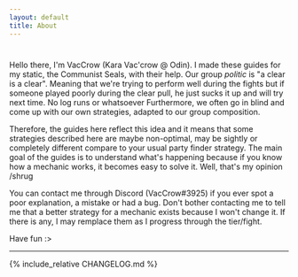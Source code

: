 ```yaml
---
layout: default
title: About
---
```


<div class="aboutSection" markdown="1">
<h1></h1>

Hello there, I'm VacCrow (Kara Vac'crow @ Odin). I made these guides for my static, the Communist Seals, with their help. Our group *politic* is "a clear is a clear". Meaning that we're trying to perform well during the fights but if someone played poorly during the clear pull, he just sucks it up and will try next time. No log runs or whatsoever
Furthermore, we often go in blind and come up with our own strategies, adapted to our group composition.

Therefore, the guides here reflect this idea and it means that some strategies described here are maybe non-optimal, may be sightly or completely different compare to your usual party finder strategy. The main goal of the guides is to understand what's happening because if you know how a mechanic works, it becomes easy to solve it. Well, that's my opinion /shrug

You can contact me through Discord (VacCrow#3925) if you ever spot a poor explanation, a mistake or had a bug. Don't bother contacting me to tell me that a better strategy for a mechanic exists because I won't change it. If there is any, I may remplace them as I progress through the tier/fight.

Have fun :>

___

{% include_relative CHANGELOG.md %}
</div>
